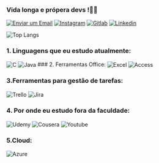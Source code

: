 
### Vida longa e própera devs !🖖🏼
[![Enviar um Email](https://img.shields.io/badge/Microsoft_Outlook-0078D4?style=for-the-badge&logo=microsoft-outlook&logoColor=white)](mailto:rafael.amafaldo@fatec.sp.gov.br) [![Instagram](https://img.shields.io/badge/Instagram-E4405F?style=for-the-badge&logo=instagram&logoColor=white)](https://www.instagram.com/rafael_amafaldo/)
[![Gitlab](https://img.shields.io/badge/GitLab-330F63?style=for-the-badge&logo=gitlab&logoColor=white)](https://gitlab.com/dashboard/projects/)
[![Linkedin](https://img.shields.io/badge/LinkedIn-0077B5?style=for-the-badge&logo=linkedin&logoColor=white)](https://www.linkedin.com/in/rafael-amafaldo-770917252/)

![Top Langs](https://github-readme-stats.vercel.app/api/top-langs/?username=Amafaldr&hide=javascript,html)


### 1. Linguagens que eu estudo atualmente:

<img align="center" alt="C" src="https://img.shields.io/badge/C-00599C?style=for-the-badge&logo=c&logoColor=white"/>
<img align="center" alt="Java" src="https://img.shields.io/badge/Java-ED8B00?style=for-the-badge&logo=openjdk&logoColor=white"/>
### 2. Ferramentas Office:
<img align="center" alt="Excel" src="https://img.shields.io/badge/Microsoft_Excel-217346?style=for-the-badge&logo=microsoft-excel&logoColor=white"/>
<img align="center" alt="Access" src="https://img.shields.io/badge/Microsoft_Access-A4373A?style=for-the-badge&logo=microsoft-access&logoColor=white"/>

### 3.Ferramentas para gestão de tarefas:
<img align="center" alt="Trello" src="https://img.shields.io/badge/Trello-0052CC?style=for-the-badge&logo=trello&logoColor=white"/>
<img align="center" alt="Jira" src="https://img.shields.io/badge/Jira-0052CC?style=for-the-badge&logo=Jira&logoColor=white"/>

### 4. Por onde eu estudo fora da faculdade:
<img align="center" alt="Udemy" src="https://img.shields.io/badge/Udemy-EC5252?style=for-the-badge&logo=Udemy&logoColor=white&logoColor=white"/>
<img align="center" alt="Cousera" src="https://img.shields.io/badge/Coursera-0056D2?style=for-the-badge&logo=Coursera&logoColor=white&logoColor=white"/>
<img align="center" alt="Youtube" src="https://img.shields.io/badge/YouTube-FF0000?style=for-the-badge&logo=youtube&logoColor=white"/>

### 5.Cloud:
<img align="center" alt="Azure" src="https://img.shields.io/badge/Azure_DevOps-0078D7?style=for-the-badge&logo=azure-devops&logoColor=white"/>


</div>
